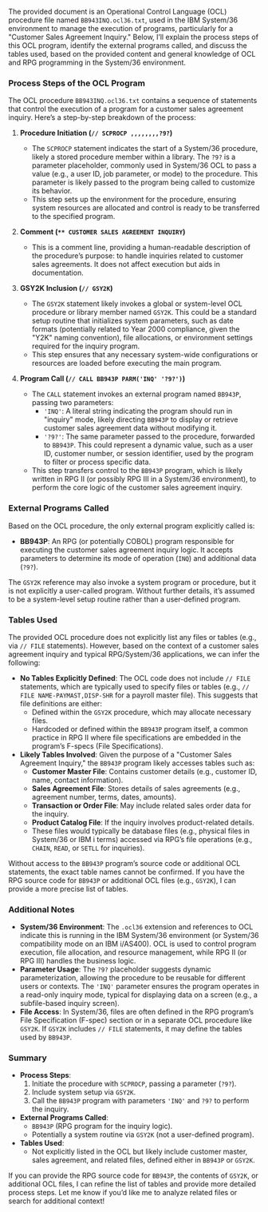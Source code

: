 The provided document is an Operational Control Language (OCL) procedure file named `BB943INQ.ocl36.txt`, used in the IBM System/36 environment to manage the execution of programs, particularly for a "Customer Sales Agreement Inquiry." Below, I’ll explain the process steps of this OCL program, identify the external programs called, and discuss the tables used, based on the provided content and general knowledge of OCL and RPG programming in the System/36 environment.

### Process Steps of the OCL Program

The OCL procedure `BB943INQ.ocl36.txt` contains a sequence of statements that control the execution of a program for a customer sales agreement inquiry. Here’s a step-by-step breakdown of the process:

1. **Procedure Initiation (`// SCPROCP ,,,,,,,,?9?`)**
   - The `SCPROCP` statement indicates the start of a System/36 procedure, likely a stored procedure member within a library. The `?9?` is a parameter placeholder, commonly used in System/36 OCL to pass a value (e.g., a user ID, job parameter, or mode) to the procedure. This parameter is likely passed to the program being called to customize its behavior.
   - This step sets up the environment for the procedure, ensuring system resources are allocated and control is ready to be transferred to the specified program.

2. **Comment (`** CUSTOMER SALES AGREEMENT INQUIRY`)**
   - This is a comment line, providing a human-readable description of the procedure’s purpose: to handle inquiries related to customer sales agreements. It does not affect execution but aids in documentation.

3. **GSY2K Inclusion (`// GSY2K`)**
   - The `GSY2K` statement likely invokes a global or system-level OCL procedure or library member named `GSY2K`. This could be a standard setup routine that initializes system parameters, such as date formats (potentially related to Year 2000 compliance, given the "Y2K" naming convention), file allocations, or environment settings required for the inquiry program.
   - This step ensures that any necessary system-wide configurations or resources are loaded before executing the main program.

4. **Program Call (`// CALL BB943P PARM('INQ' '?9?')`)**
   - The `CALL` statement invokes an external program named `BB943P`, passing two parameters:
     - `'INQ'`: A literal string indicating the program should run in "inquiry" mode, likely directing `BB943P` to display or retrieve customer sales agreement data without modifying it.
     - `'?9?'`: The same parameter passed to the procedure, forwarded to `BB943P`. This could represent a dynamic value, such as a user ID, customer number, or session identifier, used by the program to filter or process specific data.
   - This step transfers control to the `BB943P` program, which is likely written in RPG II (or possibly RPG III in a System/36 environment), to perform the core logic of the customer sales agreement inquiry.

### External Programs Called

Based on the OCL procedure, the only external program explicitly called is:
- **BB943P**: An RPG (or potentially COBOL) program responsible for executing the customer sales agreement inquiry logic. It accepts parameters to determine its mode of operation (`INQ`) and additional data (`?9?`).

The `GSY2K` reference may also invoke a system program or procedure, but it is not explicitly a user-called program. Without further details, it’s assumed to be a system-level setup routine rather than a user-defined program.

### Tables Used

The provided OCL procedure does not explicitly list any files or tables (e.g., via `// FILE` statements). However, based on the context of a customer sales agreement inquiry and typical RPG/System/36 applications, we can infer the following:

- **No Tables Explicitly Defined**: The OCL code does not include `// FILE` statements, which are typically used to specify files or tables (e.g., `// FILE NAME-PAYMAST,DISP-SHR` for a payroll master file). This suggests that file definitions are either:
  - Defined within the `GSY2K` procedure, which may allocate necessary files.
  - Hardcoded or defined within the `BB943P` program itself, a common practice in RPG II where file specifications are embedded in the program’s F-specs (File Specifications).
- **Likely Tables Involved**: Given the purpose of a "Customer Sales Agreement Inquiry," the `BB943P` program likely accesses tables such as:
  - **Customer Master File**: Contains customer details (e.g., customer ID, name, contact information).
  - **Sales Agreement File**: Stores details of sales agreements (e.g., agreement number, terms, dates, amounts).
  - **Transaction or Order File**: May include related sales order data for the inquiry.
  - **Product Catalog File**: If the inquiry involves product-related details.
  - These files would typically be database files (e.g., physical files in System/36 or IBM i terms) accessed via RPG’s file operations (e.g., `CHAIN`, `READ`, or `SETLL` for inquiries).

Without access to the `BB943P` program’s source code or additional OCL statements, the exact table names cannot be confirmed. If you have the RPG source code for `BB943P` or additional OCL files (e.g., `GSY2K`), I can provide a more precise list of tables.

### Additional Notes
- **System/36 Environment**: The `.ocl36` extension and references to OCL indicate this is running in the IBM System/36 environment (or System/36 compatibility mode on an IBM i/AS400). OCL is used to control program execution, file allocation, and resource management, while RPG II (or RPG III) handles the business logic.[](https://en.wikipedia.org/wiki/Operational_Control_Language)[](https://en.m.wikipedia.org/wiki/Operational_Control_Language)
- **Parameter Usage**: The `?9?` placeholder suggests dynamic parameterization, allowing the procedure to be reusable for different users or contexts. The `'INQ'` parameter ensures the program operates in a read-only inquiry mode, typical for displaying data on a screen (e.g., a subfile-based inquiry screen).[](https://programmers.io/ibmi-ebooks/data-structure-2/)
- **File Access**: In System/36, files are often defined in the RPG program’s File Specification (F-spec) section or in a separate OCL procedure like `GSY2K`. If `GSY2K` includes `// FILE` statements, it may define the tables used by `BB943P`.[](https://en.wikipedia.org/wiki/Operational_Control_Language)

### Summary
- **Process Steps**:
  1. Initiate the procedure with `SCPROCP`, passing a parameter (`?9?`).
  2. Include system setup via `GSY2K`.
  3. Call the `BB943P` program with parameters `'INQ'` and `?9?` to perform the inquiry.
- **External Programs Called**:
  - `BB943P` (RPG program for the inquiry logic).
  - Potentially a system routine via `GSY2K` (not a user-defined program).
- **Tables Used**:
  - Not explicitly listed in the OCL but likely include customer master, sales agreement, and related files, defined either in `BB943P` or `GSY2K`.

If you can provide the RPG source code for `BB943P`, the contents of `GSY2K`, or additional OCL files, I can refine the list of tables and provide more detailed process steps. Let me know if you’d like me to analyze related files or search for additional context!